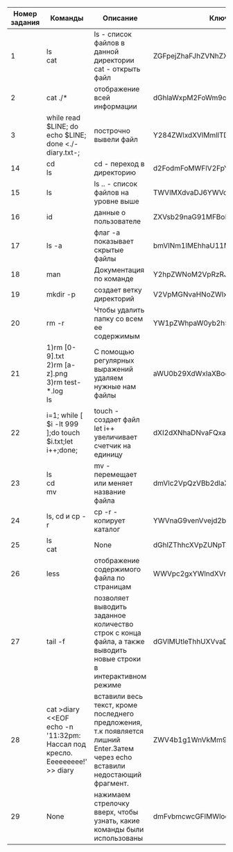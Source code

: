 |Номер задания|Команды|Описание|Ключ|
|-------------|-------|--------|----|
|1|ls <br> cat |ls - список файлов в данной директории <br> cat <name> - открыть файл | ZGFpejZhaFJhZVNhZXhhaWJ1YWYK |
|2| cat ./* |отображение всей информации |dGhlaWxpM2FoWm9odGFpM2VldzMK |
|3| while read $LINE; do echo $LINE; done <./-diary.txt-;| построчно вывели файл | Y284ZWlxdXVlMmllTDNpZXBoNWUK |
|14| cd <br> ls | cd <path> - переход в директорию | d2FodmFoMWFlV2FpYmVlaG9vMmIK |
|15| ls|ls .. - список файлов на уровне выше | TWVlMXdvaDJ6YWVoZWoyamllNm8K |
|16|id |  данные о пользователе| ZXVsb29naG91MFBob2g4T2hkYWkK |
|17|  ls -a| флаг -a показывает скрытые файлы | bmVlNm1lMEhhaU11M2thaGVpNmEK |
|18| man | Документация по команде | Y2hpZWNoM2VpRzRJZWtlaXNlbGUK |
|19| mkdir -p | создает ветку директорий| V2VpMGNvaHNoZWlxdWE0YWhnaG8K |
|20| rm -r | Чтобы удалить папку со всем ее содержимым | YW1pZWhpaW0yb2h5NW9vRjZlaXcK |
|21| 1)rm [0-9].txt <br>2)rm [a-z].png <br>3)rm test-*.log <br>ls| C помощью регулярных выражений удаляем нужные нам файлы | aWU0b29XdWxlaXBodXBpZWZveW8K |
|22|i=1; while [ $i -lt 999 ];do touch $i.txt;let i++;done; <br> | touch - создает файл <br> let i++ увеличивает счетчик на единицу| dXI2dXNhaDNvaFQxaWV2MGNobzgK |
|23| ls <br> cd <br> mv <br>| mv - перемещает или меняет название файла|dmVlc2VpQzVBb2dlaXI1cmVlM2YK |
|24| ls, cd и cp -r | cp -r - копирует каталог | YWVnaG9venVvejd2b292OHNvaEwK |
|25| ls <br> cat| None | dGhlZThhcXVpZUNpTGFpdGhlZTkK|
|26| less | отображение содержимого файла по страницам | WWVpc2gxYWlndXVrZWl5ZWloaWUK |
|27|tail -f |  позволяет выводить заданное количество строк с конца файла, а также выводить новые строки в интерактивном режиме |dGVlMUtleThhUXVvaDFnZTFiaWkK |
|28| cat >diary <<EOF <br> echo -n '11:32pm: Нассал под кресло. Еееееееее!' >> diary| вставили весь текст, кроме последнего предложения, т.к появляется лишний Enter.Затем через echo вставили недостающий фрагмент. | ZWV4b1g1WnVkMm9oZnVjYWhkdTMK|
|29| None | нажимаем стрелочку вверх, чтобы узнать, какие команды были использованы |dmFvbmcwcGFlMWlodUJvaFppZWQK |
